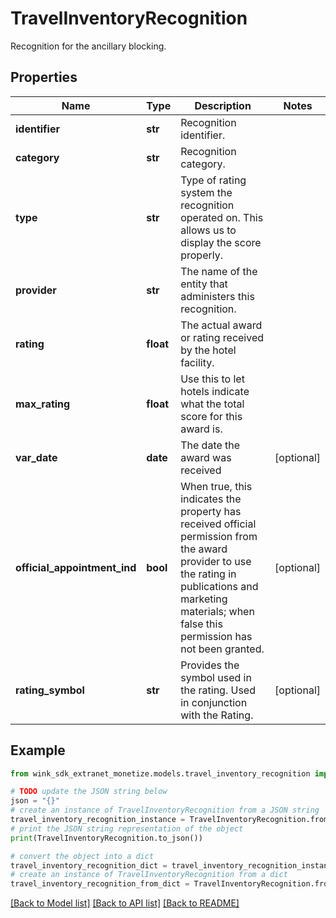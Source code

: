 # TravelInventoryRecognition

Recognition for the ancillary blocking.

## Properties

Name | Type | Description | Notes
------------ | ------------- | ------------- | -------------
**identifier** | **str** | Recognition identifier. | 
**category** | **str** | Recognition category. | 
**type** | **str** | Type of rating system the recognition operated on. This allows us to display the score properly. | 
**provider** | **str** | The name of the entity that administers this recognition. | 
**rating** | **float** | The actual award or rating received by the hotel facility. | 
**max_rating** | **float** | Use this to let hotels indicate what the total score for this award is. | 
**var_date** | **date** | The date the award was received | [optional] 
**official_appointment_ind** | **bool** | When true, this indicates the property has received official permission from the award provider to use the rating in publications and marketing materials; when false this permission has not been granted. | [optional] 
**rating_symbol** | **str** | Provides the symbol used in the rating. Used in conjunction with the Rating. | [optional] 

## Example

```python
from wink_sdk_extranet_monetize.models.travel_inventory_recognition import TravelInventoryRecognition

# TODO update the JSON string below
json = "{}"
# create an instance of TravelInventoryRecognition from a JSON string
travel_inventory_recognition_instance = TravelInventoryRecognition.from_json(json)
# print the JSON string representation of the object
print(TravelInventoryRecognition.to_json())

# convert the object into a dict
travel_inventory_recognition_dict = travel_inventory_recognition_instance.to_dict()
# create an instance of TravelInventoryRecognition from a dict
travel_inventory_recognition_from_dict = TravelInventoryRecognition.from_dict(travel_inventory_recognition_dict)
```
[[Back to Model list]](../README.md#documentation-for-models) [[Back to API list]](../README.md#documentation-for-api-endpoints) [[Back to README]](../README.md)



